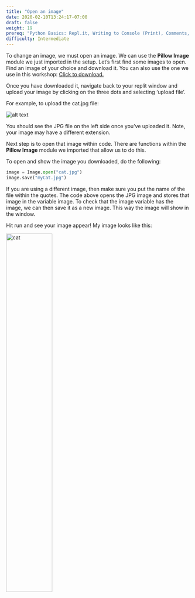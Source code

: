 ```yaml
---
title: "Open an image"
date: 2020-02-10T13:24:17-07:00
draft: false
weight: 19
prereq: "Python Basics: Repl.it, Writing to Console (Print), Comments, Data Types - Strings, Numbers, Booleans, Variables, Reading from Console, Functions"
difficulty: Intermediate
--- 
```


To change an image, we must open an image. We can use the <b>Pillow Image</b> module we just imported in the setup.
Let’s first find some images to open. Find an image of your choice and download it. You can also use the one we use in this workshop: <a href="../media/cat.jpg" download>Click to download.</a>

Once you have downloaded it, navigate back to your replit window and upload your image by clicking on the three dots and selecting ‘upload file’.  

For example, to upload the cat.jpg file:

![alt text](../media/upload_file.png "image showing how to upload a file")

You should see the JPG file on the left side once you’ve uploaded it. Note, your image may have a different extension. 

Next step is to open that image within code. There are functions within the <b>Pillow Image</b> module we imported that allow us to do this.

To open and show the image you downloaded, do the following:

```python
image = Image.open("cat.jpg")
image.save("myCat.jpg")
```

If you are using a different image, then make sure you put the name of the file within the quotes. The code above opens the JPG image and stores that image in the variable image. To check that the image variable has the image, we can then save it as a new image. This way the image will show in the window.

Hit run and see your image appear! My image looks like this:

<!-- ![alt text](../media/cat.jpg "cat") -->
<img src="../media/cat.jpg" alt="cat" style="width:50%"/>

